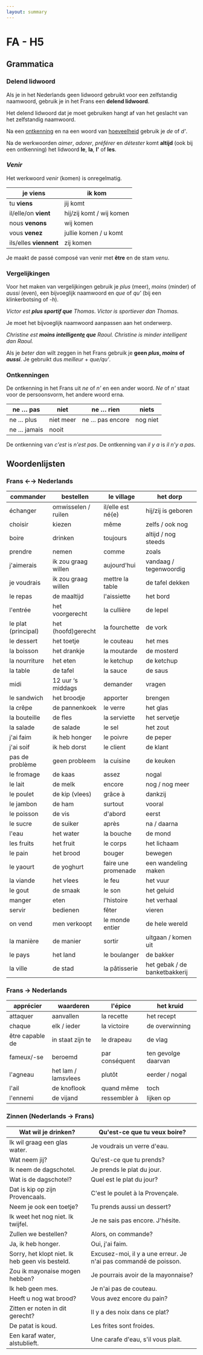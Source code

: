 ```yaml
---
layout: summary
---
```


# FA - H5

## Grammatica

### Delend lidwoord

Als je in het Nederlands geen lidwoord gebruikt voor een zelfstandig naamwoord, gebruik je in het Frans een **delend lidwoord**.

Het delend lidwoord dat je moet gebruiken hangt af van het geslacht van het zelfstandig naamwoord.

Na een <u>ontkenning</u> en na een woord van <u>hoeveelheid</u> gebruik je *de* of *d'*.

Na de werkwoorden *aimer*, *adorer*, *préférer* en *détester* komt **altijd** (ook bij een ontkenning) het lidwoord **le**, **la**, **l'** of **les**.

### *Venir*

Het werkwoord *venir* (komen) is onregelmatig.

| je **viens**           | ik kom                   |
|------------------------|--------------------------|
| tu **viens**           | jij komt                 |
| il/elle/on **vient**   | hij/zij komt / wij komen |
| nous **venons**        | wij komen                |
| vous **venez**         | jullie komen / u komt    |
| ils/elles **viennent** | zij komen                |

Je maakt de passé composé van venir met **être** en de stam *venu*.

### Vergelijkingen

Voor het maken van vergelijkingen gebruik je *plus* (meer), *moins* (minder) of *aussi* (even), een bijvoeglijk naamwoord en *que* of *qu'* (bij een klinkerbotsing of *-h*).

*Victor est **plus sportif que*** *Thomas*. *Victor is sportiever dan Thomas.*

Je moet het bijvoeglijk naamwoord aanpassen aan het onderwerp.

*Christine est **moins intelligent<u>e</u> que** Raoul.* *Christine is minder intelligent dan Raoul.*

Als je *beter dan* wilt zeggen in het Frans gebruik je **geen *plus*, *moins* of *aussi***. Je gebruikt dus *meilleur* + *que/qu'*.

### Ontkenningen

De ontkenning in het Frans uit *ne* of *n'* en een ander woord. *Ne* of *n'* staat voor de persoonsvorm, het andere woord erna.

| ne … pas    | niet      | ne … rien       | niets    |
|-------------|-----------|-----------------|----------|
| ne … plus   | niet meer | ne … pas encore | nog niet |
| ne … jamais | nooit     |                 |          |

De ontkenning van *c'est* is *n'est pas*. De ontkenning van *il y a* is *il n'y a pas*.

## Woordenlijsten

### Frans ←→ Nederlands

| commander | bestellen | le village | het dorp |
|----|----|----|----|
| échanger | omwisselen / ruilen | il/elle est né(e) | hij/zij is geboren |
| choisir | kiezen | même | zelfs / ook nog |
| boire | drinken | toujours | altijd / nog steeds |
| prendre | nemen | comme | zoals |
| j'aimerais | ik zou graag willen | aujourd'hui | vandaag / tegenwoordig |
| je voudrais | ik zou graag willen | mettre la table | de tafel dekken |
| le repas | de maaltijd | l'aissiette | het bord |
| l'entrée | het voorgerecht | la cullière | de lepel |
| le plat (principal) | het (hoofd)gerecht | la fourchette | de vork |
| le dessert | het toetje | le couteau | het mes |
| la boisson | het drankje | la moutarde | de mosterd |
| la nourriture | het eten | le ketchup | de ketchup |
| la table | de tafel | la sauce | de saus |
| midi | 12 uur ‘s middags | demander | vragen |
| le sandwich | het broodje | apporter | brengen |
| la crêpe | de pannenkoek | le verre | het glas |
| la bouteille | de fles | la serviette | het servetje |
| la salade | de salade | le sel | het zout |
| j'ai faim | ik heb honger | le poivre | de peper |
| j'ai soif | ik heb dorst | le client | de klant |
| pas de problème | geen probleem | la cuisine | de keuken |
| le fromage | de kaas | assez | nogal |
| le lait | de melk | encore | nog / nog meer |
| le poulet | de kip (vlees) | grâce à | dankzij |
| le jambon | de ham | surtout | vooral |
| le poisson | de vis | d'abord | eerst |
| le sucre | de suiker | après | na / daarna |
| l'eau | het water | la bouche | de mond |
| les fruits | het fruit | le corps | het lichaam |
| le pain | het brood | bouger | bewegen |
| le yaourt | de yoghurt | faire une promenade | een wandeling maken |
| la viande | het vlees | le feu | het vuur |
| le gout | de smaak | le son | het geluid |
| manger | eten | l'histoire | het verhaal |
| servir | bedienen | fêter | vieren |
| on vend | men verkoopt | le monde entier | de hele wereld |
| la manière | de manier | sortir | uitgaan / komen uit |
| le pays | het land | le boulanger | de bakker |
| la ville | de stad | la pâtisserie | het gebak / de banketbakkerij |

### Frans → Nederlands

| apprécier       | waarderen           | l'épice        | het kruid           |
|-----------------|---------------------|----------------|---------------------|
| attaquer        | aanvallen           | la recette     | het recept          |
| chaque          | elk / ieder         | la victoire    | de overwinning      |
| être capable de | in staat zijn te    | le drapeau     | de vlag             |
| fameux/-se      | beroemd             | par conséquent | ten gevolge daarvan |
| l'agneau        | het lam / lamsvlees | plutôt         | eerder / nogal      |
| l'ail           | de knoflook         | quand même     | toch                |
| l'ennemi        | de vijand           | ressembler à   | lijken op           |

### Zinnen (Nederlands → Frans)

| Wat wil je drinken? | Qu'est-ce que tu veux boire? |
|----|----|
| Ik wil graag een glas water. | Je voudrais un verre d'eau. |
| Wat neem jij? | Qu'est-ce que tu prends? |
| Ik neem de dagschotel. | Je prends le plat du jour. |
| Wat is de dagschotel? | Quel est le plat du jour? |
| Dat is kip op zijn Provencaals. | C'est le poulet à la Provençale. |
| Neem je ook een toetje? | Tu prends aussi un dessert? |
| Ik weet het nog niet. Ik twijfel. | Je ne sais pas encore. J'hésite. |
| Zullen we bestellen? | Alors, on commande? |
| Ja, ik heb honger. | Oui, j'ai faim. |
| Sorry, het klopt niet. Ik heb geen vis besteld. | Excusez-moi, il y a une erreur. Je n'ai pas commandé de poisson. |
| Zou ik mayonaise mogen hebben? | Je pourrais avoir de la mayonnaise? |
| Ik heb geen mes. | Je n'ai pas de couteau. |
| Heeft u nog wat brood? | Vous avez encore du pain? |
| Zitten er noten in dit gerecht? | Il y a des noix dans ce plat? |
| De patat is koud. | Les frites sont froides. |
| Een karaf water, alstublieft. | Une carafe d'eau, s'il vous plait. |
